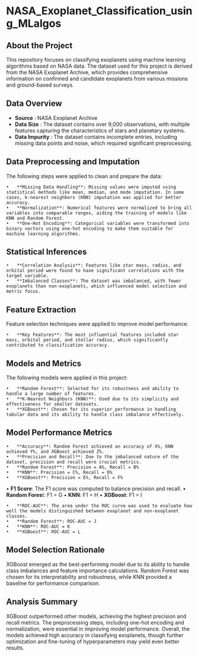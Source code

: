 # NASA_Exoplanet_Classification_using_MLalgos

## About the Project

This repository focuses on classifying exoplanets using machine learning algorithms based on NASA data. The dataset used for this project is derived from the NASA Exoplanet Archive, which provides comprehensive information on confirmed and candidate exoplanets from various missions and ground-based surveys.

## Data Overview

- **Source** : NASA Exoplanet Archive
- **Data Size** : The dataset contains over 9,000 observations, with multiple features capturing the characteristics of stars and planetary systems.
- **Data Impurity** : The dataset contains incomplete entries, including missing data points and noise, which required significant preprocessing.

## Data Preprocessing and Imputation

The following steps were applied to clean and prepare the data:

	•	**Missing Data Handling**: Missing values were imputed using statistical methods like mean, median, and mode imputation. In some cases, k-nearest neighbors (KNN) imputation was applied for better accuracy.
	•	**Normalization**: Numerical features were normalized to bring all variables into comparable ranges, aiding the training of models like KNN and Random Forest.
	•	**One-Hot Encoding**: Categorical variables were transformed into binary vectors using one-hot encoding to make them suitable for machine learning algorithms.

## Statistical Inferences

	•	**Correlation Analysis**: Features like star mass, radius, and orbital period were found to have significant correlations with the target variable.
	•	**Imbalanced Classes**: The dataset was imbalanced, with fewer exoplanets than non-exoplanets, which influenced model selection and metric focus.

## Feature Extraction

Feature selection techniques were applied to improve model performance:

	•	**Key Features**: The most influential features included star mass, orbital period, and stellar radius, which significantly contributed to classification accuracy.

## Models and Metrics

The following models were applied in this project:

	•	**Random Forest**: Selected for its robustness and ability to handle a large number of features.
	•	**K-Nearest Neighbors (KNN)**: Used due to its simplicity and effectiveness for smaller datasets.
	•	**XGBoost**: Chosen for its superior performance in handling tabular data and its ability to handle class imbalance effectively.

## Model Performance Metrics

	•	**Accuracy**: Random Forest achieved an accuracy of X%, KNN achieved Y%, and XGBoost achieved Z%.
	•	**Precision and Recall**: Due to the imbalanced nature of the dataset, precision and recall were crucial metrics.
	•	**Random Forest**: Precision = A%, Recall = B%
	•	**KNN**: Precision = C%, Recall = D%
	•	**XGBoost**: Precision = E%, Recall = F%
	
  •	**F1 Score**: The F1 score was computed to balance precision and recall.
	•	**Random Fores**t: F1 = G
	•	**KNN**: F1 = H
	•	**XGBoost**: F1 = I
 
	•	**ROC-AUC**: The area under the ROC curve was used to evaluate how well the models distinguished between exoplanet and non-exoplanet classes.
	•	**Random Forest**: ROC-AUC = J
	•	**KNN**: ROC-AUC = K
	•	**XGBoost**: ROC-AUC = L

## Model Selection Rationale

XGBoost emerged as the best-performing model due to its ability to handle class imbalances and feature importance calculations. Random Forest was chosen for its interpretability and robustness, while KNN provided a baseline for performance comparison.

## Analysis Summary

XGBoost outperformed other models, achieving the highest precision and recall metrics. The preprocessing steps, including one-hot encoding and normalization, were essential in improving model performance. Overall, the models achieved high accuracy in classifying exoplanets, though further optimization and fine-tuning of hyperparameters may yield even better results.
